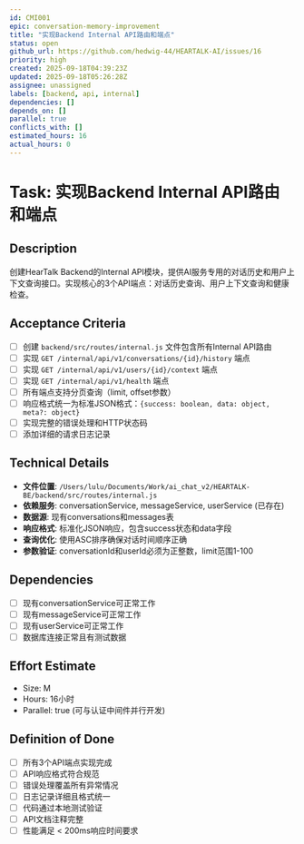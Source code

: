 ```yaml
---
id: CMI001
epic: conversation-memory-improvement
title: "实现Backend Internal API路由和端点"
status: open
github_url: https://github.com/hedwig-44/HEARTALK-AI/issues/16
priority: high
created: 2025-09-18T04:39:23Z
updated: 2025-09-18T05:26:28Z
assignee: unassigned
labels: [backend, api, internal]
dependencies: []
depends_on: []
parallel: true
conflicts_with: []
estimated_hours: 16
actual_hours: 0
---
```


# Task: 实现Backend Internal API路由和端点

## Description
创建HearTalk Backend的Internal API模块，提供AI服务专用的对话历史和用户上下文查询接口。实现核心的3个API端点：对话历史查询、用户上下文查询和健康检查。

## Acceptance Criteria
- [ ] 创建 `backend/src/routes/internal.js` 文件包含所有Internal API路由
- [ ] 实现 `GET /internal/api/v1/conversations/{id}/history` 端点
- [ ] 实现 `GET /internal/api/v1/users/{id}/context` 端点  
- [ ] 实现 `GET /internal/api/v1/health` 端点
- [ ] 所有端点支持分页查询（limit, offset参数）
- [ ] 响应格式统一为标准JSON格式：`{success: boolean, data: object, meta?: object}`
- [ ] 实现完整的错误处理和HTTP状态码
- [ ] 添加详细的请求日志记录

## Technical Details
- **文件位置**: `/Users/lulu/Documents/Work/ai_chat_v2/HEARTALK-BE/backend/src/routes/internal.js`
- **依赖服务**: conversationService, messageService, userService (已存在)
- **数据源**: 现有conversations和messages表
- **响应格式**: 标准化JSON响应，包含success状态和data字段
- **查询优化**: 使用ASC排序确保对话时间顺序正确
- **参数验证**: conversationId和userId必须为正整数，limit范围1-100

## Dependencies
- [ ] 现有conversationService可正常工作
- [ ] 现有messageService可正常工作  
- [ ] 现有userService可正常工作
- [ ] 数据库连接正常且有测试数据

## Effort Estimate
- Size: M
- Hours: 16小时
- Parallel: true (可与认证中间件并行开发)

## Definition of Done
- [ ] 所有3个API端点实现完成
- [ ] API响应格式符合规范
- [ ] 错误处理覆盖所有异常情况
- [ ] 日志记录详细且格式统一
- [ ] 代码通过本地测试验证
- [ ] API文档注释完整
- [ ] 性能满足 < 200ms响应时间要求